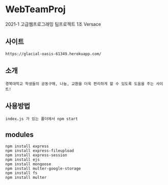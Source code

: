 # WebTeamProj
2021-1 고급웹프로그래밍 팀프로젝트 1조 Versace

## 사이트
```
https://glacial-oasis-61349.herokuapp.com/
```
## 소개
```
경북대학교 학생들의 공동구매, 나눔, 교환을 더욱 편리하게 할 수 있도록 도움을 주는 사이트!
```

## 사용방법
```
index.js 가 있는 폴더에서 npm start
```

## modules
```
npm install express
npm install express-fileupload
npm install express-session
npm install ejs
npm install mongoose
npm install multer-google-storage
npm install fs
npm install multer
```
